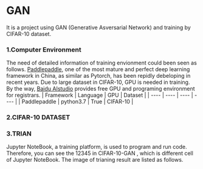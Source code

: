 # GAN
It is a project using GAN (Generative Asversarial Network) and training by CIFAR-10 dataset.<br>

### 1.Computer Environment
The need of detailed information of training envionment could been seen as follows.
[Paddlepaddle](https://github.com/paddlepaddle/paddle), one of the most mature and perfect deep learning framework in China, as similar as Pytorch, has been repidly debeloping in recent years. 
Due to large dataset in CIFAR-10, GPU is needed in training. By the way, [Baidu AIstudio](https://aistudio.baidu.com/aistudio/index)  provides free GPU and programing environment for registrars.
| Framework | Language | GPU | Dataset |
| ---- | ---- | ---- | ---- |
| Paddlepaddle | python3.7 | True | CIFAR-10 |
### 2.CIFAR-10 DATASET

### 3.TRIAN
Jupyter NoteBook, a training platform, is used to program and run code. Therefore, you can see the 12345 in CIFAR-10-GAN , which is different cell of Jupyter NoteBook.
The image of trianing result are listed as follows.
